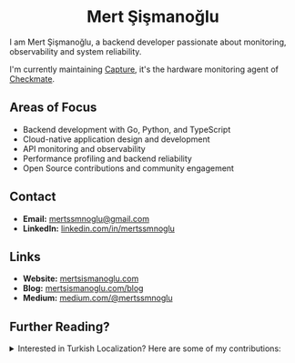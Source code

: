 <h1 align="center">Mert Şişmanoğlu</h1>

I am Mert Şişmanoğlu, a backend developer passionate about monitoring, observability and system reliability.

I'm currently maintaining [Capture](https://github.com/bluewave-labs/capture), it's the hardware monitoring agent of [Checkmate](https://github.com/bluewave-labs/Checkmate).

## Areas of Focus

- Backend development with Go, Python, and TypeScript
- Cloud-native application design and development
- API monitoring and observability
- Performance profiling and backend reliability
- Open Source contributions and community engagement

## Contact

- **Email:** [mertssmnoglu@gmail.com](mailto:mertssmnoglu@gmail.com)
- **LinkedIn:** [linkedin.com/in/mertssmnoglu](https://linkedin.com/in/mertssmnoglu)

## Links

- **Website:** [mertsismanoglu.com](https://mertsismanoglu.com)
- **Blog:** [mertsismanoglu.com/blog](https://mertsismanoglu.com/blog)
- **Medium:** [medium.com/@mertssmnoglu](https://medium.com/@mertssmnoglu)

## Further Reading?

<details>
  <summary>Interested in Turkish Localization? Here are some of my contributions:</summary>

- [cncf/glossary](https://github.com/cncf/glossary) | Improving Turkish translations of CNCF glossary terms with the team.
- [localsend/localsend](https://github.com/localsend/localsend) | Contributed to the Turkish translation of LocalSend, a LAN file sharing application.
- [python/python-docs-tr](https://github.com/python/python-docs-tr) | Contributed to the Turkish translation of Python documentation, enhancing accessibility for Turkish-speaking developers.
- [bluesky-social/social-app](https://github.com/bluesky-social/social-app) | Contributed to the Turkish translation of the Bluesky social app, making it more accessible to Turkish users.

</details>
